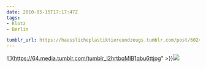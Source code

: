 ```yaml
---
date: 2010-05-15T17:17:47Z
tags:
- Klotz
- Berlin

tumblr_url: https://haesslicheplastiktiereundzeugs.tumblr.com/post/602475987
---
```

![](https://64.media.tumblr.com/tumblr_l2hrtbqMlB1qbu6ttjpg" >}}![](https://64.media.tumblr.com/tumblr_l2hrtos1QA1qbu6tt.jpg)

